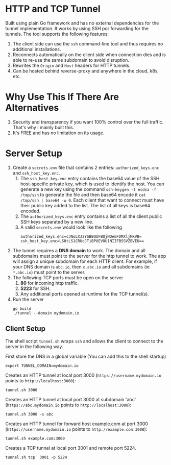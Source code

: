 # HTTP and TCP Tunnel
Built using plain Go framework and has no external dependencies for the tunnel implementation. 
It works by using SSH por forwarding for the tunnels.
The tool supports the following features:

1. The client side can use the `ssh` command-line tool and thus requires no additional installations.
1. Reconnects automatically on the client side when connection dies and is able to re-use the same subdomain to avoid disruption. 
1. Rewrites the `Origin` and `Host` headers for HTTP tunnels.
1. Can be hosted behind reverse-proxy and anywhere in the cloud, k8s, etc.

# Why Use This If There Are Alternatives
1. Security and transparency if you want 100% control over the full traffic. That's why I mainly built this.
1. It's FREE and has no limitation on its usage.

# Server Setup
1. Create a `secrets.env` file that contains 2 entries: `authorized_keys.enc` and `ssh_host_key.enc`.
    1. The `ssh_host_key.enc` entry contains the base64 value of the SSH host-specific private key, which is used to identify the host. You can generate a new key using the command `ssh-keygen -t ecdsa -f /tmp/ssh` to generate the file and then base64 encode it `cat /tmp/ssh | base64 -w 0`.
    Each client that want to connect must have their public key added to the list. The list of all keys is base64 encoded.
    1. The `authorized_keys.enc` entry contains a list of all the client public SSH keys separated by a new line.
    1. A valid `secrets.env` would look like the following
        ```
        authorized_keys.enc=c3NoLXJzYSBBQUFBQjNOemFDMXljMkVB=
        ssh_host_key.enc=LS0tLS1CRUdJTiBPUEVOU1NIIFBSSVZBVEU==
        ```
1. The tunnel requires a **DNS domain** to work. The domain and all subdomains must point to the server for the http tunnel to work. 
The app will assign a unique subdomain for each HTTP client. For example, if your DNS domain is  `abc.io`, then `x.abc.io` and all subdomains (ie `*.abc.io`) must point to the server.
1. The following TCP ports must be open on the server
    1. **80** for incoming http traffic.
    1. **5223** for SSH.
    1. Any additional ports opened at runtime for the TCP tunnel(s).   
2. Run the server 
    ```
    go build
    ./tunnel --domain mydomain.io
    ```

## Client Setup
The shell script `tunnel.sh` wraps `ssh` and allows the client to connect to the server in the following way.

First store the DNS in a global variable (You can add this to the shell startup)

```
export TUNNEL_DOMAIN=mydomain.io
```

Creates an HTTP tunnel at local port 3000 (`https://username.mydomain.io` points to `http://localhost:3000`):
```
tunnel.sh 3000 
```

Creates an HTTP tunnel at local port 3000 at subdomain 'abc' (`https://abc.mydomain.io` points to `http://localhost:3000`):
```
tunnel.sh 3000 -s abc
```

 Creates an HTTP tunnel for forward host example.com at port 3000 (`https://username.mydomain.io` points to `http://example.com:3000`):
```
tunnel.sh example.com:3000
```


Creates a TCP tunnel at local port 3001 and remote port 5224.
```
tunnel.sh tcp  3001 -p 5224
```

